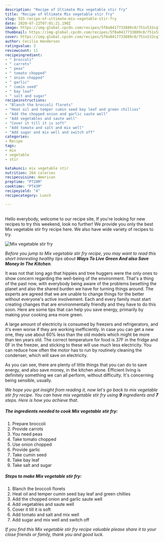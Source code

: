 ```yaml
---
description: "Recipe of Ultimate Mix vegetable stir fry"
title: "Recipe of Ultimate Mix vegetable stir fry"
slug: 555-recipe-of-ultimate-mix-vegetable-stir-fry
date: 2020-07-22T07:01:21.190Z
image: https://img-global.cpcdn.com/recipes/5f8a0417733889c0/751x532cq70/mix-vegetable-stir-fry-recipe-main-photo.jpg
thumbnail: https://img-global.cpcdn.com/recipes/5f8a0417733889c0/751x532cq70/mix-vegetable-stir-fry-recipe-main-photo.jpg
cover: https://img-global.cpcdn.com/recipes/5f8a0417733889c0/751x532cq70/mix-vegetable-stir-fry-recipe-main-photo.jpg
author: Cecilia Henderson
ratingvalue: 3
reviewcount: 11
recipeingredient:
- " broccoli"
- " carrots"
- " peas"
- " tomato chopped"
- " onion chopped"
- " garlic"
- " cumin seed"
- " bay leaf"
- " salt and sugar"
recipeinstructions:
- "Blanch the broccoli florets"
- "Heat oil and temper cumin seed bay leaf and green chillies"
- "Add the chopped onion and garlic saute well"
- "Add vegetables and saute well"
- "Cover it till it is soft"
- "Add tomato and salt and mix well"
- "Add sugar and mix well and switch off"
categories:
- Recipe
tags:
- mix
- vegetable
- stir

katakunci: mix vegetable stir 
nutrition: 264 calories
recipecuisine: American
preptime: "PT20M"
cooktime: "PT43M"
recipeyield: "4"
recipecategory: Lunch

---
```

<br>
Hello everybody, welcome to our recipe site, If you're looking for new recipes to try this weekend, look no further! We provide you only the best Mix vegetable stir fry recipe here. We also have wide variety of recipes to try.
<br>


![Mix vegetable stir fry](https://img-global.cpcdn.com/recipes/5f8a0417733889c0/751x532cq70/mix-vegetable-stir-fry-recipe-main-photo.jpg)

<i>Before you jump to Mix vegetable stir fry recipe, you may want to read this short interesting healthy tips about 
<strong>Ways To Live Green And also Save Money In The Kitchen</strong>.</i>
</br>

It was not that long ago that hippies and tree huggers were the only ones to show concern regarding the well-being of the environment. That's a thing of the past now, with everybody being aware of the problems besetting the planet and also the shared burden we have for turning things around. The experts are agreed that we are unable to change things for the better without everyone's active involvement. Each and every family must start creating changes that are environmentally friendly and they have to do this soon. Here are some tips that can help you save energy, primarily by making your cooking area more green.

A large amount of electricity is consumed by freezers and refrigerators, and it's even worse if they are working inefficiently. In case you can get a new one, they use about 60% less than the old models which might be more than ten years old. The correct temperature for food is 37F in the fridge and 0F in the freezer, and sticking to these will use much less electricity. You can reduce how often the motor has to run by routinely cleaning the condenser, which will save on electricity.

As you can see, there are plenty of little things that you can do to save energy, and also save money, in the kitchen alone. Efficient living is definitely something we can all perform, without difficulty. It's concerning being sensible, usually.


<i>We hope you got insight from reading it, now let's go back to mix vegetable stir fry recipe. You can have mix vegetable stir fry using <strong>9</strong> ingredients and <strong>7</strong> steps. Here is how you achieve that.
</i>

##### The ingredients needed to cook Mix vegetable stir fry:

1. Prepare  broccoli
1. Provide  carrots
1. You need  peas
1. Take  tomato chopped
1. Use  onion chopped
1. Provide  garlic
1. Take  cumin seed
1. Take  bay leaf
1. Take  salt and sugar


##### Steps to make Mix vegetable stir fry:

1. Blanch the broccoli florets
1. Heat oil and temper cumin seed bay leaf and green chillies
1. Add the chopped onion and garlic saute well
1. Add vegetables and saute well
1. Cover it till it is soft
1. Add tomato and salt and mix well
1. Add sugar and mix well and switch off


<i>If you find this Mix vegetable stir fry recipe valuable please share it to your close friends or family, thank you and good luck.</i>

